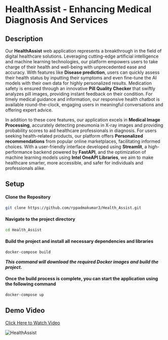 # HealthAssist - Enhancing Medical Diagnosis And Services

## Description

Our **HealthAssist** web application represents a breakthrough in the field of digital healthcare solutions. Leveraging cutting-edge artificial intelligence and machine learning technologies, our platform empowers users to take charge of their health and well-being with unprecedented ease and accuracy. With features like **Disease prediction**, users can quickly assess their health status by inputting their symptoms and even fine-tune the AI models with their own data for highly personalized results. Medication safety is ensured through an innovative **Pill Quality Checker** that swiftly analyzes pill images, providing instant feedback on their condition. For timely medical guidance and information, our responsive health chatbot is available round-the-clock, engaging users in meaningful conversations and offering expert advice.

In addition to these core features, our application excels in **Medical Image Processing**, accurately detecting pneumonia in X-ray images and providing probability scores to aid healthcare professionals in diagnosis. For users seeking health-related products, our platform offers **Personalized recommendations** from popular online marketplaces, facilitating informed choices. With a user-friendly interface developed using **Streamlit**, a high-performance backend powered by **FastAPI**, and the optimization of machine learning models using **Intel OneAPI Libraries**, we aim to make healthcare smarter, more accessible, and safer for individuals and professionals alike.

## Setup

#### Clone the Repository

```bash
git clone https://github.com/rppadmakumar3/Health_Assist.git
```

#### Navigate to the project directory

```bash
cd Health_Assist
```

#### Build the project and install all necessary dependencies and libraries

```bash
docker-compose build
```
***This command will download the required Docker images and build the project.***

#### Once the build process is complete, you can start the application using the following command

```bash
docker-compose up
```

## Demo Video

[Click Here to Watch Video](https://youtu.be/FLlyplbwutU)

![HealthAssist]([Assets/health_assist.png](https://github.com/rppadmakumar3/Health_Assist/blob/master/Assets/img_1.jpg)https://github.com/rppadmakumar3/Health_Assist/blob/master/Assets/img_1.jpg)
